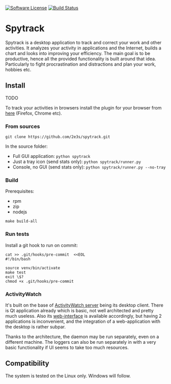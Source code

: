 [![Software License][ico-license]][link-license]
[![Build Status][ico-travis]][link-travis]

# Spytrack

Spytrack is a desktop application to track and correct your work and other activities.
It analyzes your activity in applications and the Internet, builds a chart and looks into improving your efficiency.
The main goal is to be productive, hence all the provided functionality is built around that idea. Particularly to
fight procrastination and distractions and plan your work, hobbies etc.

## Install

TODO

To track your activities in browsers install the plugin for your browser from 
[here](https://github.com/ActivityWatch/aw-watcher-web) (Firefox, Chrome etc).

### From sources

```
git clone https://github.com/2e3s/spytrack.git
``` 
In the source folder:

- Full GUI application: `python spytrack`
- Just a tray icon (send stats only): `python spytrack/runner.py`
- Console, no GUI (send stats only): `python spytrack/runner.py --no-tray`

### Build

Prerequisites:
- rpm
- zip
- nodejs

```
make build-all
```

### Run tests

Install a git hook to run on commit:
```
cat >> .git/hooks/pre-commit  <<EOL
#!/bin/bash

source venv/bin/activate
make test
exit \$?
chmod +x .git/hooks/pre-commit
```

### ActivityWatch

It's built on the base of [ActivityWatch server](https://github.com/ActivityWatch/aw-server/) being its desktop client. 
There is Qt application already which is basic, not well architected and pretty much useless. 
Also its [web-interface](http://localhost:5600) is available accordingly,
but having 2 applications is inconvenient, and the integration of a web-application with the desktop is rather subpar.

Thanks to the architecture, the daemon may be run separately, even on a different machine.
The loggers can also be run separately in with a very basic functionality if UI seems to take too much resources.

## Compatibility

The system is tested on the Linux only. Windows will follow.

[ico-license]: https://img.shields.io/badge/License-GPLv3-blue.svg?style=flat-square
[ico-travis]: https://img.shields.io/travis/2e3s/spytrack/master.svg?style=flat-square

[link-license]: COPYING
[link-travis]: https://travis-ci.com/2e3s/spytrack
